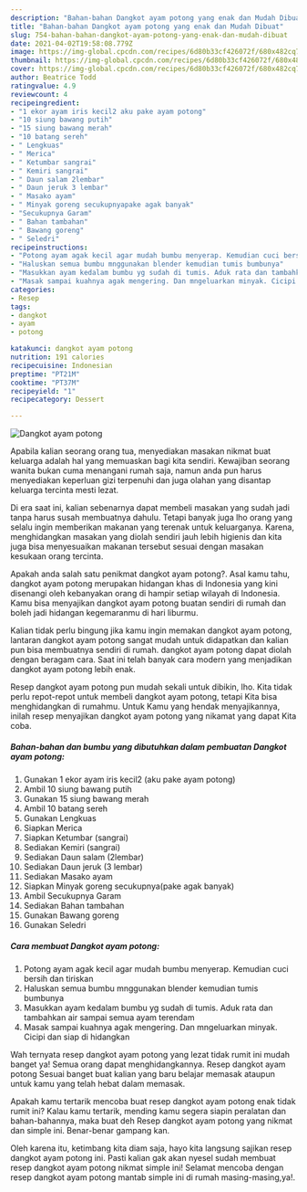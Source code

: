 ```yaml
---
description: "Bahan-bahan Dangkot ayam potong yang enak dan Mudah Dibuat"
title: "Bahan-bahan Dangkot ayam potong yang enak dan Mudah Dibuat"
slug: 754-bahan-bahan-dangkot-ayam-potong-yang-enak-dan-mudah-dibuat
date: 2021-04-02T19:58:08.779Z
image: https://img-global.cpcdn.com/recipes/6d80b33cf426072f/680x482cq70/dangkot-ayam-potong-foto-resep-utama.jpg
thumbnail: https://img-global.cpcdn.com/recipes/6d80b33cf426072f/680x482cq70/dangkot-ayam-potong-foto-resep-utama.jpg
cover: https://img-global.cpcdn.com/recipes/6d80b33cf426072f/680x482cq70/dangkot-ayam-potong-foto-resep-utama.jpg
author: Beatrice Todd
ratingvalue: 4.9
reviewcount: 4
recipeingredient:
- "1 ekor ayam iris kecil2 aku pake ayam potong"
- "10 siung bawang putih"
- "15 siung bawang merah"
- "10 batang sereh"
- " Lengkuas"
- " Merica"
- " Ketumbar sangrai"
- " Kemiri sangrai"
- " Daun salam 2lembar"
- " Daun jeruk 3 lembar"
- " Masako ayam"
- " Minyak goreng secukupnyapake agak banyak"
- "Secukupnya Garam"
- " Bahan tambahan"
- " Bawang goreng"
- " Seledri"
recipeinstructions:
- "Potong ayam agak kecil agar mudah bumbu menyerap. Kemudian cuci bersih dan tiriskan"
- "Haluskan semua bumbu mnggunakan blender kemudian tumis bumbunya"
- "Masukkan ayam kedalam bumbu yg sudah di tumis. Aduk rata dan tambahkan air sampai semua ayam terendam"
- "Masak sampai kuahnya agak mengering. Dan mngeluarkan minyak. Cicipi dan siap di hidangkan"
categories:
- Resep
tags:
- dangkot
- ayam
- potong

katakunci: dangkot ayam potong 
nutrition: 191 calories
recipecuisine: Indonesian
preptime: "PT21M"
cooktime: "PT37M"
recipeyield: "1"
recipecategory: Dessert

---
```



![Dangkot ayam potong](https://img-global.cpcdn.com/recipes/6d80b33cf426072f/680x482cq70/dangkot-ayam-potong-foto-resep-utama.jpg)

Apabila kalian seorang orang tua, menyediakan masakan nikmat buat keluarga adalah hal yang memuaskan bagi kita sendiri. Kewajiban seorang  wanita bukan cuma menangani rumah saja, namun anda pun harus menyediakan keperluan gizi terpenuhi dan juga olahan yang disantap keluarga tercinta mesti lezat.

Di era  saat ini, kalian sebenarnya dapat membeli masakan yang sudah jadi tanpa harus susah membuatnya dahulu. Tetapi banyak juga lho orang yang selalu ingin memberikan makanan yang terenak untuk keluarganya. Karena, menghidangkan masakan yang diolah sendiri jauh lebih higienis dan kita juga bisa menyesuaikan makanan tersebut sesuai dengan masakan kesukaan orang tercinta. 



Apakah anda salah satu penikmat dangkot ayam potong?. Asal kamu tahu, dangkot ayam potong merupakan hidangan khas di Indonesia yang kini disenangi oleh kebanyakan orang di hampir setiap wilayah di Indonesia. Kamu bisa menyajikan dangkot ayam potong buatan sendiri di rumah dan boleh jadi hidangan kegemaranmu di hari liburmu.

Kalian tidak perlu bingung jika kamu ingin memakan dangkot ayam potong, lantaran dangkot ayam potong sangat mudah untuk didapatkan dan kalian pun bisa membuatnya sendiri di rumah. dangkot ayam potong dapat diolah dengan beragam cara. Saat ini telah banyak cara modern yang menjadikan dangkot ayam potong lebih enak.

Resep dangkot ayam potong pun mudah sekali untuk dibikin, lho. Kita tidak perlu repot-repot untuk membeli dangkot ayam potong, tetapi Kita bisa menghidangkan di rumahmu. Untuk Kamu yang hendak menyajikannya, inilah resep menyajikan dangkot ayam potong yang nikamat yang dapat Kita coba.

<!--inarticleads1-->

##### Bahan-bahan dan bumbu yang dibutuhkan dalam pembuatan Dangkot ayam potong:

1. Gunakan 1 ekor ayam iris kecil2 (aku pake ayam potong)
1. Ambil 10 siung bawang putih
1. Gunakan 15 siung bawang merah
1. Ambil 10 batang sereh
1. Gunakan  Lengkuas
1. Siapkan  Merica
1. Siapkan  Ketumbar (sangrai)
1. Sediakan  Kemiri (sangrai)
1. Sediakan  Daun salam (2lembar)
1. Sediakan  Daun jeruk (3 lembar)
1. Sediakan  Masako ayam
1. Siapkan  Minyak goreng secukupnya(pake agak banyak)
1. Ambil Secukupnya Garam
1. Sediakan  Bahan tambahan
1. Gunakan  Bawang goreng
1. Gunakan  Seledri




<!--inarticleads2-->

##### Cara membuat Dangkot ayam potong:

1. Potong ayam agak kecil agar mudah bumbu menyerap. Kemudian cuci bersih dan tiriskan
1. Haluskan semua bumbu mnggunakan blender kemudian tumis bumbunya
1. Masukkan ayam kedalam bumbu yg sudah di tumis. Aduk rata dan tambahkan air sampai semua ayam terendam
1. Masak sampai kuahnya agak mengering. Dan mngeluarkan minyak. Cicipi dan siap di hidangkan




Wah ternyata resep dangkot ayam potong yang lezat tidak rumit ini mudah banget ya! Semua orang dapat menghidangkannya. Resep dangkot ayam potong Sesuai banget buat kalian yang baru belajar memasak ataupun untuk kamu yang telah hebat dalam memasak.

Apakah kamu tertarik mencoba buat resep dangkot ayam potong enak tidak rumit ini? Kalau kamu tertarik, mending kamu segera siapin peralatan dan bahan-bahannya, maka buat deh Resep dangkot ayam potong yang nikmat dan simple ini. Benar-benar gampang kan. 

Oleh karena itu, ketimbang kita diam saja, hayo kita langsung sajikan resep dangkot ayam potong ini. Pasti kalian gak akan nyesel sudah membuat resep dangkot ayam potong nikmat simple ini! Selamat mencoba dengan resep dangkot ayam potong mantab simple ini di rumah masing-masing,ya!.


